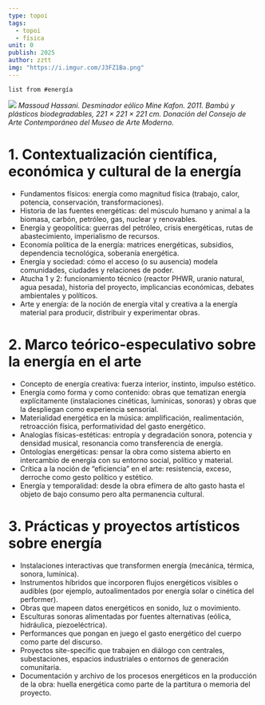 ```yaml
---
type: topoi
tags:
  - topoi
  - física
unit: 0
publish: 2025
author: zztt
img: "https://i.imgur.com/J3FZ1Ba.png"
---
```

```dataview
list from #energía 
```



![](https://i.imgur.com/J3FZ1Ba.png)
*Massoud Hassani. Desminador eólico Mine Kafon. 2011. Bambú y plásticos biodegradables, 221 × 221 × 221 cm. Donación del Consejo de Arte Contemporáneo del Museo de Arte Moderno.*

# 1. Contextualización científica, económica y cultural de la energía
- Fundamentos físicos: energía como magnitud física (trabajo, calor, potencia, conservación, transformaciones).
- Historia de las fuentes energéticas: del músculo humano y animal a la biomasa, carbón, petróleo, gas, nuclear y renovables.
- Energía y geopolítica: guerras del petróleo, crisis energéticas, rutas de abastecimiento, imperialismo de recursos.
- Economía política de la energía: matrices energéticas, subsidios, dependencia tecnológica, soberanía energética.
- Energía y sociedad: cómo el acceso (o su ausencia) modela comunidades, ciudades y relaciones de poder.
- Atucha 1 y 2: funcionamiento técnico (reactor PHWR, uranio natural, agua pesada), historia del proyecto, implicancias económicas, debates ambientales y políticos.
- Arte y energía: de la noción de energía vital y creativa a la energía material para producir, distribuir y experimentar obras.

# 2. Marco teórico-especulativo sobre la energía en el arte
- Concepto de energía creativa: fuerza interior, instinto, impulso estético.
- Energía como forma y como contenido: obras que tematizan energía explícitamente (instalaciones cinéticas, lumínicas, sonoras) y obras que la despliegan como experiencia sensorial.
- Materialidad energética en la música: amplificación, realimentación, retroacción física, performatividad del gasto energético.
- Analogías físicas-estéticas: entropía y degradación sonora, potencia y densidad musical, resonancia como transferencia de energía.
- Ontologías energéticas: pensar la obra como sistema abierto en intercambio de energía con su entorno social, político y material.
- Crítica a la noción de “eficiencia” en el arte: resistencia, exceso, derroche como gesto político y estético.
- Energía y temporalidad: desde la obra efímera de alto gasto hasta el objeto de bajo consumo pero alta permanencia cultural.

# 3. Prácticas y proyectos artísticos sobre energía
- Instalaciones interactivas que transformen energía (mecánica, térmica, sonora, lumínica).
- Instrumentos híbridos que incorporen flujos energéticos visibles o audibles (por ejemplo, autoalimentados por energía solar o cinética del performer).
- Obras que mapeen datos energéticos en sonido, luz o movimiento.
- Esculturas sonoras alimentadas por fuentes alternativas (eólica, hidráulica, piezoeléctrica).
- Performances que pongan en juego el gasto energético del cuerpo como parte del discurso.
- Proyectos site-specific que trabajen en diálogo con centrales, subestaciones, espacios industriales o entornos de generación comunitaria.
- Documentación y archivo de los procesos energéticos en la producción de la obra: huella energética como parte de la partitura o memoria del proyecto.



